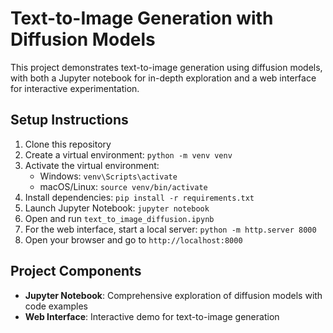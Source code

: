 # Text-to-Image Generation with Diffusion Models

This project demonstrates text-to-image generation using diffusion models, with both a Jupyter notebook for in-depth exploration and a web interface for interactive experimentation.

## Setup Instructions

1. Clone this repository
2. Create a virtual environment: `python -m venv venv`
3. Activate the virtual environment:
   - Windows: `venv\Scripts\activate`
   - macOS/Linux: `source venv/bin/activate`
4. Install dependencies: `pip install -r requirements.txt`
5. Launch Jupyter Notebook: `jupyter notebook`
6. Open and run `text_to_image_diffusion.ipynb`
7. For the web interface, start a local server: `python -m http.server 8000`
8. Open your browser and go to `http://localhost:8000`

## Project Components

- **Jupyter Notebook**: Comprehensive exploration of diffusion models with code examples
- **Web Interface**: Interactive demo for text-to-image generation